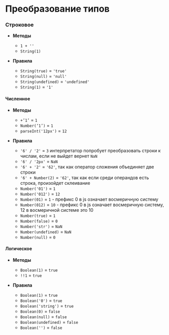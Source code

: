 # Преобразование типов


### Строковое

* **Методы**

    * `1 + ''`
    * `String(1)`		

* **Правила** 

    * `String(true)` = `'true'`
    * `String(null)` = `'null'`
    * `String(undefined)` = `'undefined'`
    * `String(1)` = `'1'`

#### Численное

* **Методы**
    * `+’1’` = `1`
    * `Number(‘1’)` = `1`
    * `parseInt('12px')` = `12`

* **Правила**

    * `'6' / '2'` = `3` интерпретатор попробует преобразовать строки к числам, если не выйдет вернет `NaN`
    * `'6' / '2px'` = `NaN` 
    * `'6' + '2'` = `'62'`, так как оператор сложения объединяет две строки
    * `'6' + Number(2)` = `'62'`, так как если среди операндов есть строка, произойдет склеивание 
    * `Number('01')` = `1`
    * `Number('012')` = `12`
    * `Number(01)` = `1` - префикс 0 в js означает восмеричную систему
    * `Number(012)` = `10` - префикс 0 в js означает восмеричную систему, 12 в восмеричной системе это 10
    * `Number(true)` = `1`
    * `Number(false)` = `0`
    * `Number('str')` = `NaN`
    * `Number(undefined)` = `NaN`
    * `Number(null)` = `0`

#### Логическое

* **Методы**
    * `Boolean(1)` = `true`
    * `!!1` = `true`

* **Правила**

    * `Boolean(1)` = `true`
    * `Boolean('0')` = `true`
    * `Boolean('string')` = `true`
    * `Boolean(0)` = `false`
    * `Boolean(null)` = `false`
    * `Boolean(undefined)` = `false`
    * `Boolean('')` = `false`
    
